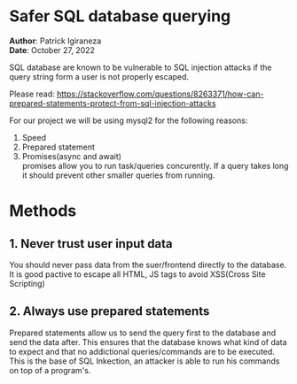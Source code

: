 # Safer SQL database querying
**Author**: Patrick Igiraneza   
**Date**: October 27, 2022

SQL database are known to be vulnerable to SQL injection attacks if the query string form a user is not properly escaped.

Please read: https://stackoverflow.com/questions/8263371/how-can-prepared-statements-protect-from-sql-injection-attacks

For our project we will be using mysql2 for the following reasons:
1. Speed
2. Prepared statement
1. Promises(async and await)   
promises allow you to run task/queries concurently. If a query takes long it should prevent other smaller queries from running.  


# Methods
## 1. Never trust user input data
You should never pass data from the suer/frontend directly to the database. It is good pactive to escape all HTML, JS tags to avoid XSS(Cross Site Scripting)

## 2. Always use prepared statements
Prepared statements allow us to send the query first to the database and send the data after. This ensures that the database knows what kind of data to expect and that no addictional queries/commands are to be executed. This is the base of SQL Inkection, an attacker is able to run his commands on top of a program's.
